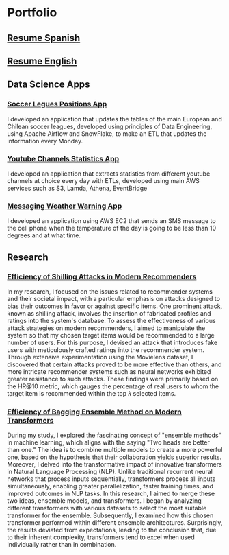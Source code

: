 # Portfolio

## [Resume Spanish](https://github.com/Brocoleta/CV/blob/master/Curriculum_Pablo_Brancoli.pdf)

## [Resume English](https://github.com/Brocoleta/CV/blob/master/Curriculum_Pablo_Brancoli_Ingles.pdf)

## Data Science Apps

### [Soccer Legues Positions App](https://github.com/Brocoleta/soccer-leagues/tree/main)

I developed an application that updates the tables of the main European and Chilean soccer leagues, developed using principles of Data Engineering, using Apache Airflow and SnowFlake, to make an ETL that updates the information every Monday.

### [Youtube Channels Statistics App](https://github.com/Brocoleta/youtube-statistics)

I developed an application that extracts statistics from different youtube channels at choice every day with ETLs, developed using main AWS services such as S3, Lamda, Athena, EventBridge

### [Messaging Weather Warning App](https://github.com/Brocoleta/forecast-weather)

I developed an application using AWS EC2 that sends an SMS message to the cell phone when the temperature of the day is going to be less than 10 degrees and at what time.

## Research

### [Efficiency of Shilling Attacks in Modern Recommenders](https://github.com/Brocoleta/CV/blob/master/Efficiency%20of%20Shilling%20Attacks%20in%20Modern%20Recommenders.pdf)

In my research, I focused on the issues related to recommender systems and their societal impact, with a particular emphasis on attacks designed to bias their outcomes in favor or against specific items. One prominent attack, known as shilling attack, involves the insertion of fabricated profiles and ratings into the system's database. To assess the effectiveness of various attack strategies on modern recommenders, I aimed to manipulate the system so that my chosen target items would be recommended to a large number of users. For this purpose, I devised an attack that introduces fake users with meticulously crafted ratings into the recommender system. Through extensive experimentation using the Movielens dataset, I discovered that certain attacks proved to be more effective than others, and more intricate recommender systems such as neural networks exhibited greater resistance to such attacks. These findings were primarily based on the HR@10 metric, which gauges the percentage of real users to whom the target item is recommended within the top 𝑘 selected items.

### [Efficiency of Bagging Ensemble Method on Modern Transformers](https://github.com/Brocoleta/CV/blob/master/Efficiency%20of%20Bagging%20Ensemble%20Method%20on%20Modern%20Transformers.pdf)

During my study, I explored the fascinating concept of "ensemble methods" in machine learning, which aligns with the saying "Two heads are better than one." The idea is to combine multiple models to create a more powerful one, based on the hypothesis that their collaboration yields superior results. Moreover, I delved into the transformative impact of innovative transformers in Natural Language Processing (NLP). Unlike traditional recurrent neural networks that process inputs sequentially, transformers process all inputs simultaneously, enabling greater parallelization, faster training times, and improved outcomes in NLP tasks. In this research, I aimed to merge these two ideas, ensemble models, and transformers. I began by analyzing different transformers with various datasets to select the most suitable transformer for the ensemble. Subsequently, I examined how this chosen transformer performed within different ensemble architectures. Surprisingly, the results deviated from expectations, leading to the conclusion that, due to their inherent complexity, transformers tend to excel when used individually rather than in combination.
